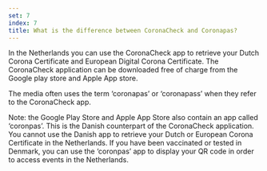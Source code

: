 ```yaml
---
set: 7
index: 7
title: What is the difference between CoronaCheck and Coronapas?
---
```

In the Netherlands you can use the CoronaCheck app to retrieve your Dutch Corona Certificate and European Digital Corona Certificate. The CoronaCheck application can be downloaded free of charge from the Google play store and Apple App store.

The media often uses the term ‘coronapas’ or ‘coronapass’ when they refer to the CoronaCheck app.

Note: the Google Play Store and Apple App Store also contain an app called ‘coronpas’. This is the Danish counterpart of the CoronaCheck application. You cannot use the Danish app to retrieve your Dutch or European Corona Certificate in the Netherlands. If you have been vaccinated or tested in Denmark, you can use the ‘coronpas’ app to display your QR code in order to access events in the Netherlands.